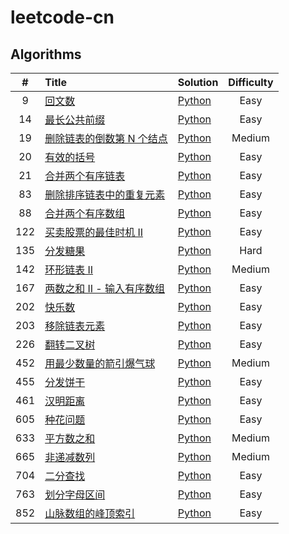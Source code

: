 # leetcode-cn

## Algorithms

|   #   | Title                                                                                                  | Solution                                                                                | Difficulty |
| :---: | :----------------------------------------------------------------------------------------------------- | :-------------------------------------------------------------------------------------- | :--------: |
|   9   | [回文数](https://leetcode-cn.com/problems/palindrome-number/)                                          | [Python](Solutions/Algorithms/Python/Difficulty/Easy/9.回文数.py)                       |    Easy    |
|  14   | [最长公共前缀](https://leetcode-cn.com/problems/longest-common-prefix/)                                | [Python](Solutions/Algorithms/Python/Difficulty/Easy/14.最长公共前缀.py)                |    Easy    |
|  19   | [删除链表的倒数第 N 个结点](https://leetcode-cn.com/problems/remove-nth-node-from-end-of-list/)        | [Python](Solutions/Algorithms/Python/Difficulty/Medium/19.删除链表的倒数第-n-个结点.py) |   Medium   |
|  20   | [有效的括号](https://leetcode-cn.com/problems/valid-parentheses/)                                      | [Python](Solutions/Algorithms/Python/Difficulty/Easy/20.有效的括号.py)                  |    Easy    |
|  21   | [合并两个有序链表](https://leetcode-cn.com/problems/merge-two-sorted-lists/)                           | [Python](Solutions/Algorithms/Python/Difficulty/Easy/21.合并两个有序链表.py)            |    Easy    |
|  83   | [删除排序链表中的重复元素](https://leetcode-cn.com/problems/remove-duplicates-from-sorted-list/)       | [Python](Solutions/Algorithms/Python/Difficulty/Easy/83.删除排序链表中的重复元素.py)    |    Easy    |
|  88   | [合并两个有序数组](https://leetcode-cn.com/problems/merge-sorted-array/)                               | [Python](Solutions/Algorithms/Python/Difficulty/Easy/88.合并两个有序数组.py)            |    Easy    |
|  122  | [买卖股票的最佳时机 II](https://leetcode-cn.com/problems/best-time-to-buy-and-sell-stock-ii/)          | [Python](Solutions/Algorithms/Python/Difficulty/Easy/122.买卖股票的最佳时机-ii.py)      |    Easy    |
|  135  | [分发糖果](https://leetcode-cn.com/problems/candy/)                                                    | [Python](Solutions/Algorithms/Python/Difficulty/Hard/135.分发糖果.py)                   |    Hard    |
|  142  | [环形链表 II](https://leetcode-cn.com/problems/linked-list-cycle-ii/)                                  | [Python](Solutions/Algorithms/Python/Difficulty/Medium/142.环形链表-ii.py)              |   Medium   |
|  167  | [两数之和 II - 输入有序数组](https://leetcode-cn.com/problems/two-sum-ii-input-array-is-sorted/)       | [Python](Solutions/Algorithms/Python/Difficulty/easy/167.两数之和-ii-输入有序数组.py)   |    Easy    |
|  202  | [快乐数](https://leetcode-cn.com/problems/happy-number/)                                               | [Python](Solutions/Algorithms/Python/Difficulty/Easy/202.快乐数.py)                     |    Easy    |
|  203  | [移除链表元素](https://leetcode-cn.com/problems/remove-linked-list-elements/)                          | [Python](Solutions/Algorithms/Python/Difficulty/Easy/203.移除链表元素.py)               |    Easy    |
|  226  | [翻转二叉树](https://leetcode-cn.com/problems/invert-binary-tree/)                                     | [Python](Solutions/Algorithms/Python/Difficulty/Easy/226.翻转二叉树.py)                 |    Easy    |
|  452  | [用最少数量的箭引爆气球](https://leetcode-cn.com/problems/minimum-number-of-arrows-to-burst-balloons/) | [Python](Solutions/Algorithms/Python/Difficulty/Medium/452.用最少数量的箭引爆气球.py)   |   Medium   |
|  455  | [分发饼干](https://leetcode-cn.com/problems/assign-cookies/)                                           | [Python](Solutions/Algorithms/Python/Difficulty/Easy/455.分发饼干.py)                   |    Easy    |
|  461  | [汉明距离](https://leetcode-cn.com/problems/hamming-distance/)                                         | [Python](Solutions/Algorithms/Python/Difficulty/Easy/461.汉明距离.py)                   |    Easy    |
|  605  | [种花问题](https://leetcode-cn.com/problems/can-place-flowers/)                                        | [Python](Solutions/Algorithms/Python/Difficulty/Easy/605.种花问题.py)                   |    Easy    |
|  633  | [平方数之和](https://leetcode-cn.com/problems/sum-of-square-numbers/)                                  | [Python](Solutions/Algorithms/Python/Difficulty/Medium/633.平方数之和.py)               |   Medium   |
|  665  | [非递减数列](https://leetcode-cn.com/problems/non-decreasing-array/)                                   | [Python](Solutions/Algorithms/Python/Difficulty/Medium/665.非递减数列.py)               |   Medium   |
|  704  | [二分查找](https://leetcode-cn.com/problems/binary-search/)                                            | [Python](Solutions/Algorithms/Python/Difficulty/Easy/704.二分查找.py)                   |    Easy    |
|  763  | [划分字母区间](https://leetcode-cn.com/problems/partition-labels/)                                     | [Python](Solutions/Algorithms/Python/Difficulty/Medium/763.划分字母区间.py)             |    Easy    |
|  852  | [山脉数组的峰顶索引](https://leetcode-cn.com/problems/peak-index-in-a-mountain-array/)                 | [Python](Solutions/Algorithms/Python/Difficulty/Easy/852.山脉数组的峰顶索引.py)         |    Easy    |
